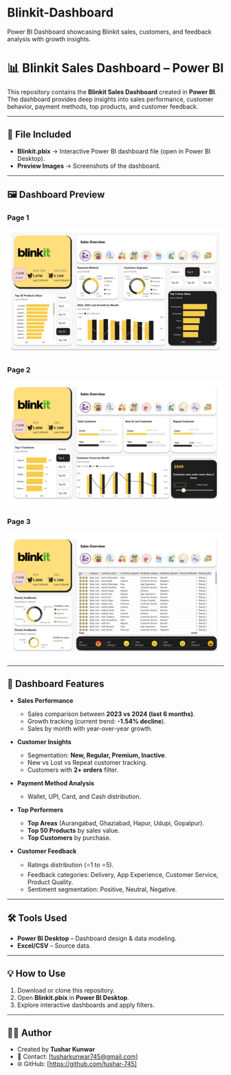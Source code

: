 # Blinkit-Dashboard
Power BI Dashboard showcasing Blinkit sales, customers, and feedback analysis with growth insights.

# 📊 Blinkit Sales Dashboard – Power BI

This repository contains the **Blinkit Sales Dashboard** created in **Power BI**.  
The dashboard provides deep insights into sales performance, customer behavior, payment methods, top products, and customer feedback.

---

## 📂 File Included
- **Blinkit.pbix** → Interactive Power BI dashboard file (open in Power BI Desktop).  
- **Preview Images** → Screenshots of the dashboard.

---

## 🖼️ Dashboard Preview

### Page 1
![Blinkit Dashboard Page 1](./Blinkt_page-01.jpg)

### Page 2
![Blinkit Dashboard Page 2](./Blinkt_page-02.jpg)

### Page 3
![Blinkit Dashboard Page 3](./Blinkt_page-03.jpg)

---

## 🚀 Dashboard Features
- **Sales Performance**
  - Sales comparison between **2023 vs 2024 (last 6 months)**.
  - Growth tracking (current trend: **-1.54% decline**).
  - Sales by month with year-over-year growth.

- **Customer Insights**
  - Segmentation: **New, Regular, Premium, Inactive**.
  - New vs Lost vs Repeat customer tracking.
  - Customers with **2+ orders** filter.

- **Payment Method Analysis**
  - Wallet, UPI, Card, and Cash distribution.

- **Top Performers**
  - **Top Areas** (Aurangabad, Ghaziabad, Hapur, Udupi, Gopalpur).
  - **Top 50 Products** by sales value.
  - **Top Customers** by purchase.

- **Customer Feedback**
  - Ratings distribution (⭐1 to ⭐5).
  - Feedback categories: Delivery, App Experience, Customer Service, Product Quality.
  - Sentiment segmentation: Positive, Neutral, Negative.

---

## 🛠️ Tools Used
- **Power BI Desktop** – Dashboard design & data modeling.  
- **Excel/CSV** – Source data.  

---

## 💡 How to Use
1. Download or clone this repository.  
2. Open **Blinkit.pbix** in **Power BI Desktop**.  
3. Explore interactive dashboards and apply filters.  

---

## 👨‍💻 Author
- Created by **Tushar Kunwar**  
- 📧 Contact: [tusharkunwar745@gmail.com]
- 🌐 GitHub:  [https://github.com/tushar-745]



